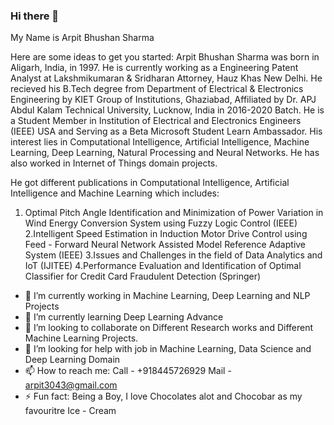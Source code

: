 ### Hi there 👋
My Name is Arpit Bhushan Sharma

Here are some ideas to get you started:
Arpit Bhushan Sharma was born in Aligarh, India, in 1997. He is currently working as a Engineering Patent Analyst at Lakshmikumaran & Sridharan Attorney, Hauz Khas New Delhi. He recieved his B.Tech degree from Department of Electrical & Electronics Engineering by KIET Group of Institutions, Ghaziabad, Affiliated by Dr. APJ Abdul Kalam Technical University, Lucknow, India in 2016-2020 Batch. He is a Student Member in Institution of Electrical and Electronics Engineers (IEEE) USA and Serving as a Beta Microsoft Student Learn Ambassador. His interest lies in Computational Intelligence, Artificial Intelligence, Machine Learning, Deep Learning, Natural Processing and Neural Networks. He has also worked in Internet of Things domain projects. 

He got different publications in Computational Intelligence, Artificial Intelligence and Machine Learning which includes:
1. Optimal Pitch Angle Identification and Minimization of Power Variation in Wind Energy Conversion System using Fuzzy Logic Control (IEEE)
2.Intelligent Speed Estimation in Induction Motor Drive Control using Feed - Forward Neural Network Assisted Model Reference Adaptive System (IEEE)
3.Issues and Challenges in the field of Data Analytics and IoT (IJITEE)
4.Performance Evaluation and Identification of Optimal Classifier for Credit Card Fraudulent Detection (Springer)

- 🔭 I’m currently working in Machine Learning, Deep Learning and NLP Projects
- 🌱 I’m currently learning Deep Learning Advance
- 👯 I’m looking to collaborate on Different Research works and Different Machine Learning Projects.
- 🤔 I’m looking for help with job in Machine Learning, Data Science and Deep Learning Domain
- 📫 How to reach me: 
                      Call - +918445726929
                      Mail - arpit3043@gmail.com
- ⚡ Fun fact: Being a Boy, I love Chocolates alot and Chocobar as my favouritre Ice - Cream
